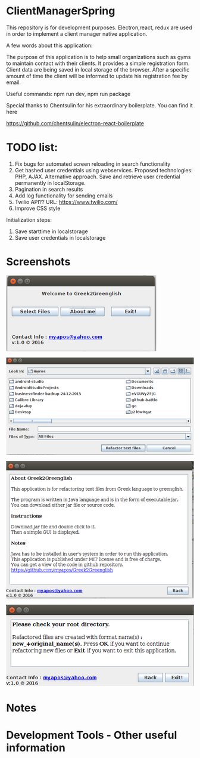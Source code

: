ClientManagerSpring
================
This repository is for development purposes. Electron,react, redux are used in order to implement a client manager native application.

A few words about this application:

The purpose of this application is to help small organizations such as gyms to maintain contact with their clients. It provides a simple registration form. Client data are being saved in local storage of the browser. After a specific amount of time the client will be informed to update his registration fee by email.

Useful commands: npm run dev, npm run package

Special thanks to Chentsulin for his extraordinary boilerplate. You can find it here

https://github.com/chentsulin/electron-react-boilerplate




TODO list: 
================  


1. Fix bugs for automated screen reloading in search functionality
2. Get hashed user credentials using webservices. Proposed technologies: PHP, AJAX. Alternative approach. Save and retrieve user credential permanently in localStorage.
3. Pagination in search results
4. Add log functionality for sending emails
5. Twilio API?? URL: https://www.twilio.com/
6. Improve CSS style

Initialization steps:

1. Save starttime in localstorage
2. Save user credentials in localstorage

Screenshots
================
![screenshot1.png](https://github.com/myapos/Greek2Greenglish/blob/master/screenshots/screenshot1.png)

![screenshot2.png](https://github.com/myapos/Greek2Greenglish/blob/master/screenshots/screenshot2.png)

![screenshot3.png](https://github.com/myapos/Greek2Greenglish/blob/master/screenshots/screenshot3.png)

![screenshot4.png](https://github.com/myapos/Greek2Greenglish/blob/master/screenshots/screenshot4.png)

Notes
================ 


Development Tools - Other useful information
================

